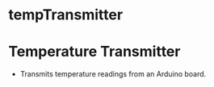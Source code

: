 tempTransmitter
===============

# Temperature Transmitter

* Transmits temperature readings from an Arduino board.

